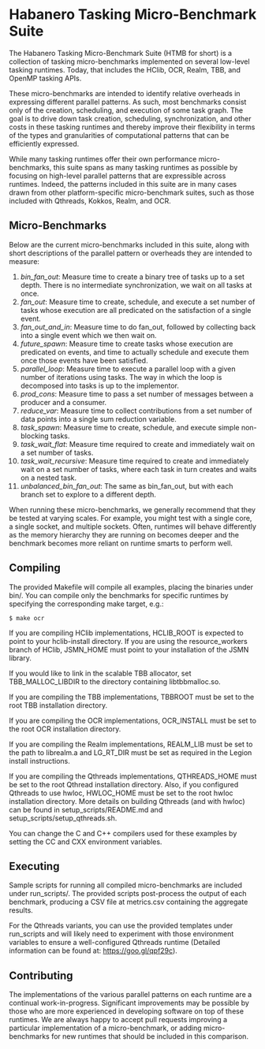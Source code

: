 # Habanero Tasking Micro-Benchmark Suite

The Habanero Tasking Micro-Benchmark Suite (HTMB for short) is a collection of
tasking micro-benchmarks implemented on several low-level tasking runtimes.
Today, that includes the HClib, OCR, Realm, TBB, and OpenMP tasking APIs.

These micro-benchmarks are intended to identify relative overheads in expressing
different parallel patterns. As such, most benchmarks consist only of the
creation, scheduling, and execution of some task graph. The goal is to drive
down task creation, scheduling, synchronization, and other costs in these
tasking runtimes and thereby improve their flexibility in terms of the types and
granularities of computational patterns that can be efficiently expressed.

While many tasking runtimes offer their own performance micro-benchmarks, this
suite spans as many tasking runtimes as possible by focusing on high-level
parallel patterns that are expressible across runtimes. Indeed, the patterns
included in this suite are in many cases drawn from other platform-specific
micro-benchmark suites, such as those included with Qthreads, Kokkos, Realm, and
OCR.

## Micro-Benchmarks

Below are the current micro-benchmarks included in this suite, along with short
descriptions of the parallel pattern or overheads they are intended to measure:

1. *bin_fan_out*: Measure time to create a binary tree of tasks up to a set depth.
   There is no intermediate synchronization, we wait on all tasks at once.
2. *fan_out*: Measure time to create, schedule, and execute a set number of tasks
   whose execution are all predicated on the satisfaction of a single event.
3. *fan_out_and_in*: Measure time to do fan_out, followed by collecting back
   into a single event which we then wait on.
4. *future_spawn*: Measure time to create tasks whose execution are predicated
   on events, and time to actually schedule and execute them once those events
   have been satisfied.
5. *parallel_loop*: Measure time to execute a parallel loop with a given number
   of iterations using tasks. The way in which the loop is decomposed into tasks
   is up to the implementor.
6. *prod_cons*: Measure time to pass a set number of messages between a producer
   and a consumer.
7. *reduce_var*: Measure time to collect contributions from a set number of data
   points into a single sum reduction variable.
8. *task_spawn*: Measure time to create, schedule, and execute simple
   non-blocking tasks.
9. *task_wait_flat*: Measure time required to create and immediately wait on a
   set number of tasks.
10. *task_wait_recursive*: Measure time required to create and immediately wait
    on a set number of tasks, where each task in turn creates and waits on a nested task.
11. *unbalanced_bin_fan_out*: The same as bin_fan_out, but with each branch set
    to explore to a different depth.

When running these micro-benchmarks, we generally recommend that they be tested
at varying scales. For example, you might test with a single core, a single
socket, and multiple sockets. Often, runtimes will behave differently as the
memory hierarchy they are running on becomes deeper and the benchmark becomes
more reliant on runtime smarts to perform well.

## Compiling

The provided Makefile will compile all examples, placing the binaries under
bin/. You can compile only the benchmarks for specific runtimes by specifying
the corresponding make target, e.g.:

    $ make ocr

If you are compiling HClib implementations, HCLIB_ROOT is expected to point to
your hclib-install directory. If you are using the resource_workers branch of
HClib, JSMN_HOME must point to your installation of the JSMN library.

If you would like to link in the scalable TBB allocator, set TBB_MALLOC_LIBDIR
to the directory containing libtbbmalloc.so.

If you are compiling the TBB implementations, TBBROOT must be set to the root
TBB installation directory.

If you are compiling the OCR implementations, OCR_INSTALL must be set to the root
OCR installation directory.

If you are compiling the Realm implementations, REALM_LIB must be set to the
path to librealm.a and LG_RT_DIR must be set as required in the Legion install
instructions.

If you are compiling the Qthreads implementations, QTHREADS_HOME must be set to the root Qthread installation directory. Also, if you configured Qthreads to use hwloc, HWLOC_HOME must be set to the root hwloc installation directory. More details on building Qthreads (and with hwloc) can be found in setup_scripts/README.md and setup_scripts/setup_qthreads.sh.

You can change the C and C++ compilers used for these examples by setting the CC
and CXX environment variables.

## Executing

Sample scripts for running all compiled micro-benchmarks are included under
run_scripts/. The provided scripts post-process the output of each benchmark,
producing a CSV file at metrics.csv containing the aggregate results.

For the Qthreads variants, you can use the provided templates under run_scripts and will likely need to experiment with those environment variables to ensure a well-configured Qthreads runtime (Detailed information can be found at: https://goo.gl/qpf29c).

## Contributing

The implementations of the various parallel patterns on each runtime are a
continual work-in-progress. Significant improvements may be possible by those
who are more experienced in developing software on top of these runtimes. We are
always happy to accept pull requests improving a particular implementation of a
micro-benchmark, or adding micro-benchmarks for new runtimes that should be
included in this comparison.
